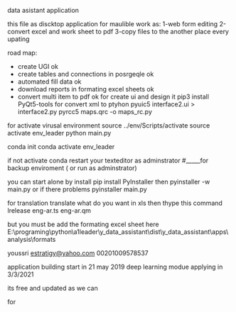 
data asistant application

this file as discktop application for maulible work as:
1-web form editing
2-convert excel and work sheet to pdf
3-copy files to the another place every upating

road map:
- create UGI                                                ok
- create tables and connections in posrgeqle                ok
- automated fill data                                       ok
- download reports in formating excel sheets                ok
- convert multi item to pdf                                 ok
for create ui and design it
pip3 install PyQt5-tools
for convert xml to ptyhon 
pyuic5 interface2.ui > interface2.py
pyrcc5 maps.qrc -o maps_rc.py

for activate virusal environment
source ../env/Scripts/activate
source activate env_leader
python main.py

conda init
conda activate env_leader   

if not activate conda restart your texteditor as adminstrator
#_____for backup enviroment ( or run as adminstrator)

you can start alone by install
pip install PyInstaller
then
pyinstaller -w main.py
or if there problems
pyinstaller main.py


for translation
translate what do you want in xls then thype this command
lrelease eng-ar.ts eng-ar.qm

but you must be add the formating excel sheet here
E:\programing\python\a1leader\y_data_assistant\dist\y_data_assistant\apps\analysis\formats

 youssri
 estratigy@yahoo.com 
 00201009578537

application building start in 21 may 2019
deep learning modue applying in 3/3/2021

its free and updated as we can

for 